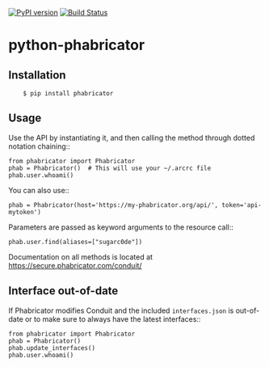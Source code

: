[![PyPI version](https://badge.fury.io/py/phabricator.svg)](https://badge.fury.io/py/phabricator)
[![Build Status](https://travis-ci.org/disqus/python-phabricator.png?branch=master)](https://travis-ci.org/disqus/python-phabricator)

# python-phabricator

## Installation
```
    $ pip install phabricator
```

## Usage

Use the API by instantiating it, and then calling the method through dotted notation chaining::

    from phabricator import Phabricator
    phab = Phabricator()  # This will use your ~/.arcrc file
    phab.user.whoami()

You can also use::

    phab = Phabricator(host='https://my-phabricator.org/api/', token='api-mytoken')
    
Parameters are passed as keyword arguments to the resource call::

    phab.user.find(aliases=["sugarc0de"])

Documentation on all methods is located at https://secure.phabricator.com/conduit/

## Interface out-of-date

If Phabricator modifies Conduit and the included ``interfaces.json`` is out-of-date or to make sure
to always have the latest interfaces::

    from phabricator import Phabricator
    phab = Phabricator()
    phab.update_interfaces()
    phab.user.whoami()
